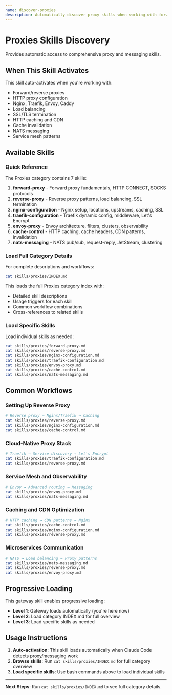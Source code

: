 ```yaml
---
name: discover-proxies
description: Automatically discover proxy skills when working with forward/reverse proxies, nginx, traefik, envoy, caching, or NATS messaging
---
```


# Proxies Skills Discovery

Provides automatic access to comprehensive proxy and messaging skills.

## When This Skill Activates

This skill auto-activates when you're working with:
- Forward/reverse proxies
- HTTP proxy configuration
- Nginx, Traefik, Envoy, Caddy
- Load balancing
- SSL/TLS termination
- HTTP caching and CDN
- Cache invalidation
- NATS messaging
- Service mesh patterns

## Available Skills

### Quick Reference

The Proxies category contains 7 skills:

1. **forward-proxy** - Forward proxy fundamentals, HTTP CONNECT, SOCKS protocols
2. **reverse-proxy** - Reverse proxy patterns, load balancing, SSL termination
3. **nginx-configuration** - Nginx setup, locations, upstreams, caching, SSL
4. **traefik-configuration** - Traefik dynamic config, middleware, Let's Encrypt
5. **envoy-proxy** - Envoy architecture, filters, clusters, observability
6. **cache-control** - HTTP caching, cache headers, CDN patterns, invalidation
7. **nats-messaging** - NATS pub/sub, request-reply, JetStream, clustering

### Load Full Category Details

For complete descriptions and workflows:

```bash
cat skills/proxies/INDEX.md
```

This loads the full Proxies category index with:
- Detailed skill descriptions
- Usage triggers for each skill
- Common workflow combinations
- Cross-references to related skills

### Load Specific Skills

Load individual skills as needed:

```bash
cat skills/proxies/forward-proxy.md
cat skills/proxies/reverse-proxy.md
cat skills/proxies/nginx-configuration.md
cat skills/proxies/traefik-configuration.md
cat skills/proxies/envoy-proxy.md
cat skills/proxies/cache-control.md
cat skills/proxies/nats-messaging.md
```

## Common Workflows

### Setting Up Reverse Proxy
```bash
# Reverse proxy → Nginx/Traefik → Caching
cat skills/proxies/reverse-proxy.md
cat skills/proxies/nginx-configuration.md
cat skills/proxies/cache-control.md
```

### Cloud-Native Proxy Stack
```bash
# Traefik → Service discovery → Let's Encrypt
cat skills/proxies/traefik-configuration.md
cat skills/proxies/reverse-proxy.md
```

### Service Mesh and Observability
```bash
# Envoy → Advanced routing → Messaging
cat skills/proxies/envoy-proxy.md
cat skills/proxies/nats-messaging.md
```

### Caching and CDN Optimization
```bash
# HTTP caching → CDN patterns → Nginx
cat skills/proxies/cache-control.md
cat skills/proxies/nginx-configuration.md
cat skills/proxies/reverse-proxy.md
```

### Microservices Communication
```bash
# NATS → Load balancing → Proxy patterns
cat skills/proxies/nats-messaging.md
cat skills/proxies/reverse-proxy.md
cat skills/proxies/envoy-proxy.md
```

## Progressive Loading

This gateway skill enables progressive loading:
- **Level 1**: Gateway loads automatically (you're here now)
- **Level 2**: Load category INDEX.md for full overview
- **Level 3**: Load specific skills as needed

## Usage Instructions

1. **Auto-activation**: This skill loads automatically when Claude Code detects proxy/messaging work
2. **Browse skills**: Run `cat skills/proxies/INDEX.md` for full category overview
3. **Load specific skills**: Use bash commands above to load individual skills

---

**Next Steps**: Run `cat skills/proxies/INDEX.md` to see full category details.
